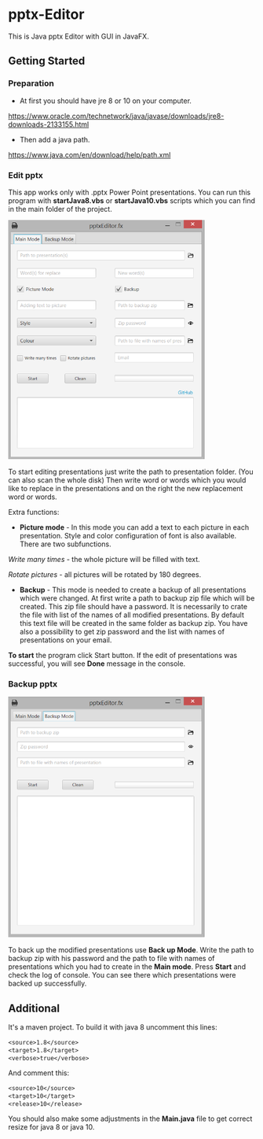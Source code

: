 # pptx-Editor

This is Java pptx Editor with GUI in JavaFX.

## Getting Started

### Preparation 

* At first you should have jre 8 or 10 on your computer.

https://www.oracle.com/technetwork/java/javase/downloads/jre8-downloads-2133155.html

* Then add a java path.

https://www.java.com/en/download/help/path.xml

### Edit pptx

This app works only with .pptx Power Point presentations.
You can run this program with **startJava8.vbs** or **startJava10.vbs** scripts which you can find in the main folder of the project.

<img src="https://github.com/IlyaKonka/pptx-Editor/blob/master/doc/mainMode.png" width="400">

To start editing presentations just write the path to presentation folder. (You can also scan the whole disk)
Then write word or words which you would like to replace in the presentations and on the right the new replacement word or words.

Extra functions:

* **Picture mode** - In this mode you can add a text to each picture in each presentation. Style and color configuration of font is also
available. There are two subfunctions. 

*Write many times* - the whole picture will be filled with text.  

*Rotate pictures* - all pictures will be rotated by 180 degrees.

* **Backup** - This mode is needed to create a backup of all presentations which were changed. At first write a path to backup zip file which will be
created. This zip file should have a password. It is necessarily to crate the file with list of the names of all modified presentations. By default this text file will be
created in the same folder as backup zip. You have also a possibility to get zip password and the list with names of presentations on your email.

**To start** the program click Start button. If the edit of presentations was successful, you will see **Done** message in the console. 

### Backup pptx

<img src="https://github.com/IlyaKonka/pptx-Editor/blob/master/doc/backupMode.png" width="400">

To back up the modified presentations use **Back up Mode**.
Write the path to backup zip with his password and the path to file with names of presentations which you had to create in the **Main mode**.
Press **Start** and check the log of console. You can see there which presentations were backed up successfully.


## Additional

It's a maven project. To build it with java 8 uncomment this lines:

```
<source>1.8</source>
<target>1.8</target>
<verbose>true</verbose>
```

And comment this:

```
<source>10</source>
<target>10</target>
<release>10</release>
```

You should also make some adjustments in the **Main.java** file to get correct resize for java 8 or java 10.


